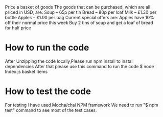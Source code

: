 Price a basket of goods
The goods that can be purchased, which are all priced in USD, are:
Soup – 65p per tin
Bread – 80p per loaf
Milk – £1.30 per bottle
Apples – £1.00 per bag
Current special offers are:
Apples have 10% off their normal price this week
Buy 2 tins of soup and get a loaf of bread for half price


# How to run the code
After Unzipping the code locally,Please run npm install to install dependencies
After that please use this command to run the code 
$ node Index.js  basket items 

# How to test the code
For testing I have used Mocha/chai NPM framework
We need to run "$ npm test" command to see most of the test cases.

